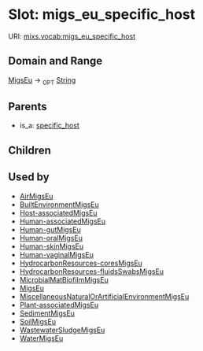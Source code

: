 
# Slot: migs_eu_specific_host




URI: [mixs.vocab:migs_eu_specific_host](https://w3id.org/mixs/vocab/migs_eu_specific_host)


## Domain and Range

[MigsEu](MigsEu.md) ->  <sub>OPT</sub> [String](types/String.md)

## Parents

 *  is_a: [specific_host](specific_host.md)

## Children


## Used by

 * [AirMigsEu](AirMigsEu.md)
 * [BuiltEnvironmentMigsEu](BuiltEnvironmentMigsEu.md)
 * [Host-associatedMigsEu](Host-associatedMigsEu.md)
 * [Human-associatedMigsEu](Human-associatedMigsEu.md)
 * [Human-gutMigsEu](Human-gutMigsEu.md)
 * [Human-oralMigsEu](Human-oralMigsEu.md)
 * [Human-skinMigsEu](Human-skinMigsEu.md)
 * [Human-vaginalMigsEu](Human-vaginalMigsEu.md)
 * [HydrocarbonResources-coresMigsEu](HydrocarbonResources-coresMigsEu.md)
 * [HydrocarbonResources-fluidsSwabsMigsEu](HydrocarbonResources-fluidsSwabsMigsEu.md)
 * [MicrobialMatBiofilmMigsEu](MicrobialMatBiofilmMigsEu.md)
 * [MigsEu](MigsEu.md)
 * [MiscellaneousNaturalOrArtificialEnvironmentMigsEu](MiscellaneousNaturalOrArtificialEnvironmentMigsEu.md)
 * [Plant-associatedMigsEu](Plant-associatedMigsEu.md)
 * [SedimentMigsEu](SedimentMigsEu.md)
 * [SoilMigsEu](SoilMigsEu.md)
 * [WastewaterSludgeMigsEu](WastewaterSludgeMigsEu.md)
 * [WaterMigsEu](WaterMigsEu.md)

